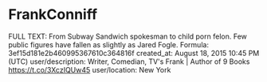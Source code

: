 # FrankConniff

FULL TEXT: From Subway Sandwich spokesman to child porn felon. Few public figures have fallen as slightly as Jared Fogle.
Formula: 3ef15d181e2b460995367610c364816f
created_at: August 18, 2015 10:45 PM (UTC)
user/description: Writer, Comedian, TV's Frank | Author of 9 Books
https://t.co/3XczIQUw45
user/location: New York